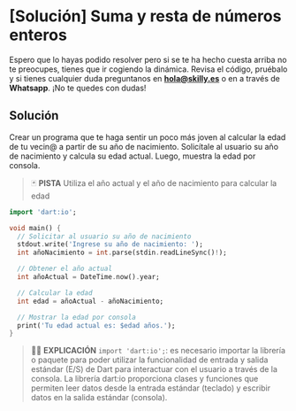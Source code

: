# [Solución]  Suma y resta de números enteros

Espero que lo hayas podido resolver pero si se te ha hecho cuesta arriba no te preocupes, tienes que ir cogiendo la dinámica. Revisa el código, pruébalo y si tienes cualquier duda preguntanos en **hola@skilly.es** o en a través de **Whatsapp**.
¡No te quedes con dudas!

## Solución

Crear un programa que te haga sentir un poco más joven al calcular la edad de tu vecin@ a partir de su año de nacimiento. Solicítale al usuario su año de nacimiento y calcula su edad actual. Luego, muestra la edad por consola.

> :black_joker: **PISTA**
>  Utiliza el año actual y el año de nacimiento para calcular la edad

~~~dart
import 'dart:io';

void main() {
  // Solicitar al usuario su año de nacimiento
  stdout.write('Ingrese su año de nacimiento: ');
  int añoNacimiento = int.parse(stdin.readLineSync()!);

  // Obtener el año actual
  int añoActual = DateTime.now().year;

  // Calcular la edad
  int edad = añoActual - añoNacimiento;

  // Mostrar la edad por consola
  print('Tu edad actual es: $edad años.');
}
~~~

> :woman_teacher: **EXPLICACIÓN**
> `import 'dart:io';`: es necesario importar la librería o paquete para poder utilizar la funcionalidad de entrada y salida estándar (E/S) de Dart para interactuar con el usuario a través de la consola. La librería dart:io proporciona clases y funciones que permiten leer datos desde la entrada estándar (teclado) y escribir datos en la salida estándar (consola).

